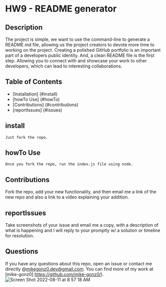 # HW9 - README generator
  
  ## Description
  The project is simple, we want to use the command-line to generate a README.md file, allowing us the project creators to devote more time to working on the project. Creating a polished GitHub portfolio is an important part of a developers public identity. And, a clean README file is the first step. Allowing you to connect with and showcase your work to other developers, which can lead to interesting collaborations.
  ## Table of Contents
  
  * [Installation] (#install)
  * [howTo Use] (#howTo)
  * [Contributions] (#contributions)
  * [reportIssues] (#issues)


  ## install
  ```
  Just fork the repo.
  ```

  ## howTo Use
  ```
  Once you fork the repo, run the index.js file using node. 
  ```

  ## Contributions
  Fork the repo, add your new functionality, and then email me a link of the new repo and also a link to a video explaining your addition.

  ## reportIssues
  Take screenshots of your issue and email me a copy, with a description of what is happening and I will reply to your promptly w/ a solution or timeline for resolution. 

  ## Questions
  If you have any questions about this repo, open an issue or contact me directly @mikegonz0.dev@gmail.com. You can find more of my work at [mike-gonz0] https://github.com/mike-gonz0/).
![Screen Shot 2022-08-11 at 8 57 18 AM](https://user-images.githubusercontent.com/98365942/184140211-9c05f911-1ac7-4a54-bc88-191432f4d674.png)
